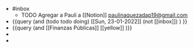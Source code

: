 - #inbox
	- TODO Agregar a  Pauli a [[Notion]]  paulinaquezadap19@gmail.com
- {{query (and (todo todo doing) [[Sun, 23-01-2022]]  (not [[inbox]]) ) }}
- {{query (and [[Finanzas Públicas]] [[yellow]] )}}
-
-